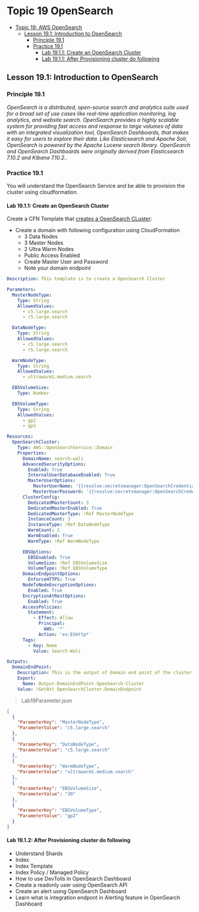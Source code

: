 # Topic 19 OpenSearch 

<!-- TOC -->

- [Topic 19: AWS OpenSearch](#topic-19-aws-opensearch)
  - [Lesson 19.1: Introduction to OpenSearch](#lesson-191-introduction-to-opensearch)
    - [Principle 19.1](#principle-191)
    - [Practice 19.1](#practice-191)
      - [Lab 19.1.1: Create an OpenSearch Cluster](#lab-1911-create-an-opnesearch-cluster)
      - [Lab 19.1.1: After Provisioning cluster do following](#after-provi-cluster-do-following)
      
<!-- /TOC -->

## Lesson 19.1: Introduction to OpenSearch

### Principle 19.1

*OpenSearch is a distributed, open-source search and analytics suite used for a broad set of use cases like real-time application monitoring, log analytics, and website search. OpenSearch provides a highly scalable system for providing fast access and response to large volumes of data with an integrated visualization tool, OpenSearch Dashboards, that makes it easy for users to explore their data. Like Elasticsearch and Apache Solr, OpenSearch is powered by the Apache Lucene search library. OpenSearch and OpenSearch Dashboards were originally derived from Elasticsearch 7.10.2 and Kibana 7.10.2..*

### Practice 19.1

You will understand the OpenSearch Service and be able to provision the cluster using cloudformation.

#### Lab 19.1.1: Create an OpenSearch Cluster

Create a CFN Template that
[creates a OpenSearch CLuster](https://docs.aws.amazon.com/opensearch-service/latest/developerguide/gsgcreate-domain.html):

- Create a domain with following configuration using CloudFormation
  - 3 Data Nodes
  - 3 Master Nodes
  - 2 Ultra Warm Nodes
  - Public Access Enabled
  - Create Master User and Password 
  - Note your domain endpoint

```yaml
Description: This template is to create a OpenSearch Cluster

Parameters:
  MasterNodeType:
    Type: String
    AllowedValues:
      - c5.large.search
      - r5.large.search

  DataNodeType:
    Type: String
    AllowedValues:
      - c5.large.search
      - r5.large.search

  WarmNodeType:
    Type: String
    AllowedValues:
      - ultrawarm1.medium.search

  EBSVolumeSize:
    Type: Number

  EBSVolumeType:
    Type: String
    AllowedValues:
      - gp2
      - gp3

Resources:
  OpenSearchCluster:
    Type: AWS::OpenSearchService::Domain
    Properties:
      DomainName: search-wali
      AdvancedSecurityOptions:
        Enabled: True
        InternalUserDatabaseEnabled: True
        MasterUserOptions:
          MasterUserName: '{{resolve:secretsmanager:OpenSearchCredential:SecretString:username}}'
          MasterUserPassword: '{{resolve:secretsmanager:OpenSearchCredential:SecretString:password}}'
      ClusterConfig:
        DedicatedMasterCount: 3
        DedicatedMasterEnabled: True
        DedicatedMasterType: !Ref MasterNodeType
        InstanceCount: 3
        InstanceType: !Ref DataNodeType
        WarmCount: 2
        WarmEnabled: True
        WarmType: !Ref WarmNodeType

      EBSOptions:
        EBSEnabled: True
        VolumeSize: !Ref EBSVolumeSize
        VolumeType: !Ref EBSVolumeType
      DomainEndpointOptions:
        EnforceHTTPS: True
      NodeToNodeEncryptionOptions:
        Enabled: True
      EncryptionAtRestOptions:
        Enabled: True
      AccessPolicies:
        Statement:
          - Effect: Allow
            Principal:
              AWS: '*'
            Action: 'es:ESHttp*'
      Tags:
        - Key: Name
          Value: Search-Wali

Outputs:
  DomainEndPoint:
    Description: This is the output of domain end point of the cluster created
    Export:
      Name: Output-DomainEndPoint-OpenSearch-Cluster
    Value: !GetAtt OpenSearchCluster.DomainEndpoint
```
> Lab19Parameter.json

```json
[
  {
    "ParameterKey": "MasterNodeType",
    "ParameterValue": "c5.large.search"
  },
  {
    "ParameterKey": "DataNodeType",
    "ParameterValue": "c5.large.search"
  },
  {
    "ParameterKey": "WarmNodeType",
    "ParameterValue": "ultrawarm1.medium.search"
  },
  {
    "ParameterKey": "EBSVolumeSize",
    "ParameterValue": "30"
  },
  {
    "ParameterKey": "EBSVolumeType",
    "ParameterValue": "gp2"
  }
]
```
  
#### Lab 19.1.2: After Provisioning cluster do following

  - Understand Shards
  - Index
  - Index Template
  - Index Policy / Managed Policy
  - How to use DevTolls in OpenSearch Dashboard
  - Create a readonly user using OpenSearch API
  - Create an alert using OpenSearch Dashboard
  - Learn what is integration endpont in Alerting feature in OpenSearch Dashboard
